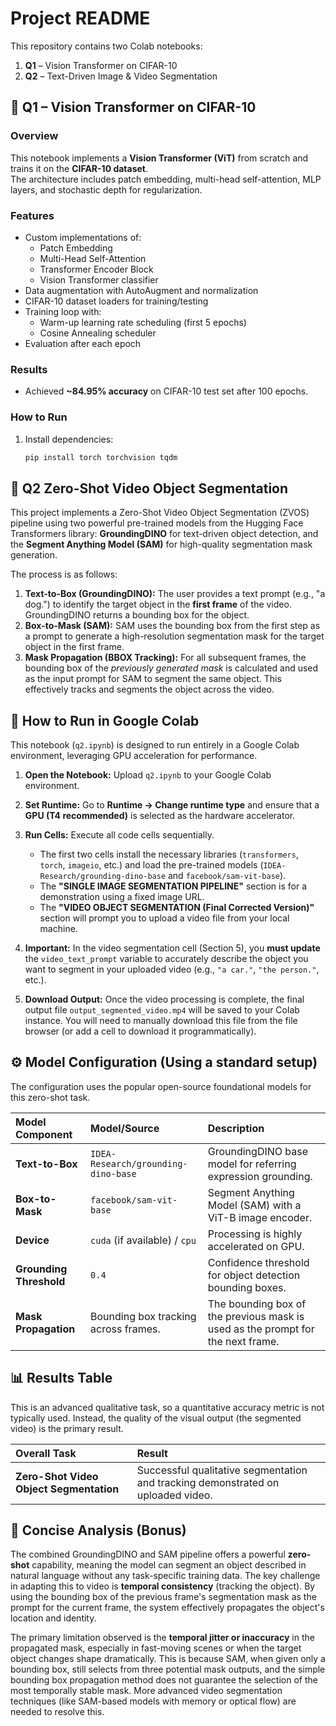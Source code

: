 # Project README

This repository contains two Colab notebooks:
1. **Q1** – Vision Transformer on CIFAR-10  
2. **Q2** – Text-Driven Image & Video Segmentation  

## 📌 Q1 – Vision Transformer on CIFAR-10

### Overview
This notebook implements a **Vision Transformer (ViT)** from scratch and trains it on the **CIFAR-10 dataset**.  
The architecture includes patch embedding, multi-head self-attention, MLP layers, and stochastic depth for regularization.

### Features
- Custom implementations of:
  - Patch Embedding
  - Multi-Head Self-Attention
  - Transformer Encoder Block
  - Vision Transformer classifier
- Data augmentation with AutoAugment and normalization
- CIFAR-10 dataset loaders for training/testing
- Training loop with:
  - Warm-up learning rate scheduling (first 5 epochs)
  - Cosine Annealing scheduler
- Evaluation after each epoch

### Results
- Achieved **~84.95% accuracy** on CIFAR-10 test set after 100 epochs.

### How to Run
1. Install dependencies:
   ```bash
   pip install torch torchvision tqdm

## 📌 Q2 Zero-Shot Video Object Segmentation

This project implements a Zero-Shot Video Object Segmentation (ZVOS) pipeline using two powerful pre-trained models from the Hugging Face Transformers library: **GroundingDINO** for text-driven object detection, and the **Segment Anything Model (SAM)** for high-quality segmentation mask generation.

The process is as follows:
1.  **Text-to-Box (GroundingDINO):** The user provides a text prompt (e.g., "a dog.") to identify the target object in the **first frame** of the video. GroundingDINO returns a bounding box for the object.
2.  **Box-to-Mask (SAM):** SAM uses the bounding box from the first step as a prompt to generate a high-resolution segmentation mask for the target object in the first frame.
3.  **Mask Propagation (BBOX Tracking):** For all subsequent frames, the bounding box of the *previously generated mask* is calculated and used as the input prompt for SAM to segment the same object. This effectively tracks and segments the object across the video.

## 🚀 How to Run in Google Colab

This notebook (`q2.ipynb`) is designed to run entirely in a Google Colab environment, leveraging GPU acceleration for performance.

1.  **Open the Notebook:** Upload `q2.ipynb` to your Google Colab environment.
2.  **Set Runtime:** Go to **Runtime -> Change runtime type** and ensure that a **GPU (T4 recommended)** is selected as the hardware accelerator.
3.  **Run Cells:** Execute all code cells sequentially.
    * The first two cells install the necessary libraries (`transformers`, `torch`, `imageio`, etc.) and load the pre-trained models (`IDEA-Research/grounding-dino-base` and `facebook/sam-vit-base`).
    * The **"SINGLE IMAGE SEGMENTATION PIPELINE"** section is for a demonstration using a fixed image URL.
    * The **"VIDEO OBJECT SEGMENTATION (Final Corrected Version)"** section will prompt you to upload a video file from your local machine.

4.  **Important:** In the video segmentation cell (Section 5), you **must update** the `video_text_prompt` variable to accurately describe the object you want to segment in your uploaded video (e.g., `"a car."`, `"the person."`, etc.).
5.  **Download Output:** Once the video processing is complete, the final output file `output_segmented_video.mp4` will be saved to your Colab instance. You will need to manually download this file from the file browser (or add a cell to download it programmatically).

## ⚙️ Model Configuration (Using a standard setup)

The configuration uses the popular open-source foundational models for this zero-shot task.

| Model Component | Model/Source | Description |
| :--- | :--- | :--- |
| **Text-to-Box** | `IDEA-Research/grounding-dino-base` | GroundingDINO base model for referring expression grounding. |
| **Box-to-Mask** | `facebook/sam-vit-base` | Segment Anything Model (SAM) with a ViT-B image encoder. |
| **Device** | `cuda` (if available) / `cpu` | Processing is highly accelerated on GPU. |
| **Grounding Threshold** | `0.4` | Confidence threshold for object detection bounding boxes. |
| **Mask Propagation** | Bounding box tracking across frames. | The bounding box of the previous mask is used as the prompt for the next frame. |

## 📊 Results Table

This is an advanced qualitative task, so a quantitative accuracy metric is not typically used. Instead, the quality of the visual output (the segmented video) is the primary result.

| Overall Task | Result |
| :--- | :--- |
| **Zero-Shot Video Object Segmentation** | Successful qualitative segmentation and tracking demonstrated on uploaded video. |

## 📝 Concise Analysis (Bonus)

The combined GroundingDINO and SAM pipeline offers a powerful **zero-shot** capability, meaning the model can segment an object described in natural language without any task-specific training data. The key challenge in adapting this to video is **temporal consistency** (tracking the object). By using the bounding box of the previous frame's segmentation mask as the prompt for the current frame, the system effectively propagates the object's location and identity.

The primary limitation observed is the **temporal jitter or inaccuracy** in the propagated mask, especially in fast-moving scenes or when the target object changes shape dramatically. This is because SAM, when given only a bounding box, still selects from three potential mask outputs, and the simple bounding box propagation method does not guarantee the selection of the most temporally stable mask. More advanced video segmentation techniques (like SAM-based models with memory or optical flow) are needed to resolve this.
